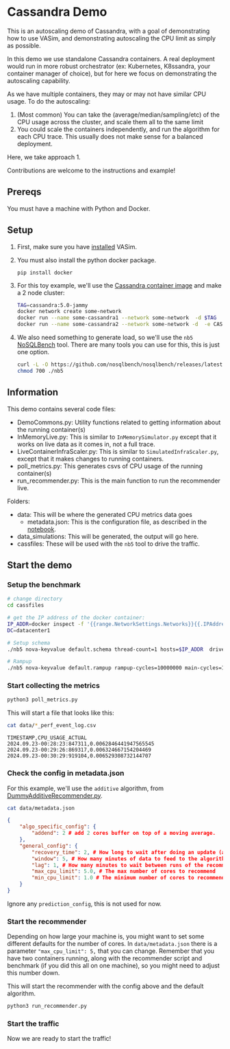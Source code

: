 # Cassandra Demo

This is an autoscaling demo of Cassandra, with a goal of demonstrating how to use VASim, and demonstrating autoscaling the CPU limit as simply as possible.

In this demo we use standalone Cassandra containers. A real deployment would run in more robust orchestrator (ex: Kubernetes, K8ssandra, your container manager of choice), but for here we focus on demonstrating the autoscaling capability.

As we have multiple containers, they may or may not have similar CPU usage. To do the autoscaling:

1. (Most common) You can take the (average/median/sampling/etc) of the CPU usage across the cluster, and scale them all to the same limit
2. You could scale the containers independently, and run the algorithm for each CPU trace. This usually does not make sense for a balanced deployment.

Here, we take approach 1.

Contributions are welcome to the instructions and example!

## Prereqs

You must have a machine with Python and Docker.

## Setup

1. First, make sure you have [installed](https://github.com/microsoft/vasim/blob/main/CONTRIBUTING.md#developing) VASim.

2. You must also install the python docker package.

   `pip install docker`

3. For this toy example, we'll use the [Cassandra container image](https://hub.docker.com/_/cassandra/) and make a 2 node cluster:

   ```bash
   TAG=cassandra:5.0-jammy
   docker network create some-network
   docker run --name some-cassandra1 --network some-network  -d $TAG
   docker run --name some-cassandra2 --network some-network -d  -e CASSANDRA_SEEDS=some-cassandra $TAG
   ```

4. We also need something to generate load, so we'll use the `nb5` [NoSQLBench](https://docs.nosqlbench.io/getting-started/) tool.
There are many tools you can use for this, this is just one option.

   ```bash
   curl -L -O https://github.com/nosqlbench/nosqlbench/releases/latest/download/nb5
   chmod 700 ./nb5
   ```

## Information

This demo contains several code files:

- DemoCommons.py: Utility functions related to getting information about the running container(s)
- InMemoryLive.py: This is similar to `InMemorySimulator.py` except that it works on live data as it comes in, not a full trace.
- LiveContainerInfraScaler.py: This is similar to `SimulatedInfraScaler.py`, except that it makes changes to running containers.
- poll_metrics.py: This generates csvs of CPU usage of the running container(s)
- run_recommender.py: This is the main function to run the recommender live.

Folders:

- data: This will be where the generated CPU metrics data goes
  - metadata.json: This is the configuration file, as described in the [notebook](https://github.com/microsoft/vasim/blob/main/examples/using_vasim.ipynb).
- data_simulations: This will be generated, the output will go here.
- cassfiles: These will be used with the `nb5` tool to drive the traffic.

## Start the demo

### Setup the benchmark

```bash
# change directory
cd cassfiles

# get the IP address of the docker container:
IP_ADDR=docker inspect -f '{{range.NetworkSettings.Networks}}{{.IPAddress}}{{end}}' some-cassandra1
DC=datacenter1

# Setup schema
./nb5 nova-keyvalue default.schema thread-count=1 hosts=$IP_ADDR  driverconfig=driverconfig.json  localdc=$DC

# Rampup
./nb5 nova-keyvalue default.rampup rampup-cycles=10000000 main-cycles=10000000 cyclerate=60000 thread-count=160 hosts=$IP_ADDR localdc=$DC driverconfig=driverconfig.json  --progress console:1s --report-csv-to casscsv-ramp
```

### Start collecting the metrics

```bash
python3 poll_metrics.py
```

This will start a file that looks like this:

```bash
cat data/*_perf_event_log.csv
```

```csv
TIMESTAMP,CPU_USAGE_ACTUAL
2024.09.23-00:28:23:847311,0.0062846441947565545
2024.09.23-00:29:26:869317,0.006324667154204469
2024.09.23-00:30:29:919104,0.006529308732144707
```

### Check the config in metadata.json

For this example, we'll use the `additive` algorithm, from [DummyAdditiveRecommender.py](https://github.com/microsoft/vasim/blob/main/src/vasim/recommender/DummyAdditiveRecommender.py).

```bash
cat data/metadata.json
```

```json
{
    "algo_specific_config": {
        "addend": 2 # add 2 cores buffer on top of a moving average.
    },
    "general_config": {
        "recovery_time": 2, # How long to wait after doing an update (after making a change to #cpus)
        "window": 5, # How many minutes of data to feed to the algorithm
        "lag": 1, # How many minutes to wait between runs of the recommender algorithm
        "max_cpu_limit": 5.0, # The max number of cores to recommend
        "min_cpu_limit": 1.0 # The minimum number of cores to recommend
    }
}
```

Ignore any `prediction_config`, this is not used for now.

### Start the recommender

Depending on how large your machine is, you might want to set some different defaults for the number of cores. In `data/metadata.json` there is a parameter `"max_cpu_limit": 5,` that you can change.  Remember that you have two containers running, along with the recommender script and benchmark (if you did this all on one machine), so you might need to adjust this number down.

This will start the recommender with the config above and the default algorithm.

```bash
python3 run_recommender.py
```

### Start the traffic

Now we are ready to start the traffic!
